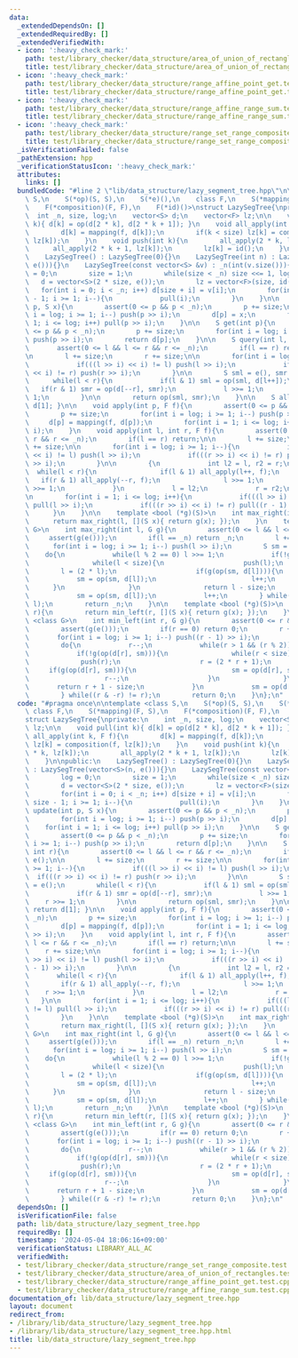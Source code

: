 ```yaml
---
data:
  _extendedDependsOn: []
  _extendedRequiredBy: []
  _extendedVerifiedWith:
  - icon: ':heavy_check_mark:'
    path: test/library_checker/data_structure/area_of_union_of_rectangles.test.cpp
    title: test/library_checker/data_structure/area_of_union_of_rectangles.test.cpp
  - icon: ':heavy_check_mark:'
    path: test/library_checker/data_structure/range_affine_point_get.test.cpp
    title: test/library_checker/data_structure/range_affine_point_get.test.cpp
  - icon: ':heavy_check_mark:'
    path: test/library_checker/data_structure/range_affine_range_sum.test.cpp
    title: test/library_checker/data_structure/range_affine_range_sum.test.cpp
  - icon: ':heavy_check_mark:'
    path: test/library_checker/data_structure/range_set_range_composite.test.cpp
    title: test/library_checker/data_structure/range_set_range_composite.test.cpp
  _isVerificationFailed: false
  _pathExtension: hpp
  _verificationStatusIcon: ':heavy_check_mark:'
  attributes:
    links: []
  bundledCode: "#line 2 \"lib/data_structure/lazy_segment_tree.hpp\"\n\ntemplate <class\
    \ S,\n    S(*op)(S, S),\n    S(*e)(),\n    class F,\n    S(*mapping)(F, S),\n\
    \    F(*composition)(F, F),\n    F(*id)()>\nstruct LazySegTree{\nprivate:\n  \
    \  int _n, size, log;\n    vector<S> d;\n    vector<F> lz;\n\n    void pull(int\
    \ k){ d[k] = op(d[2 * k], d[2 * k + 1]); }\n    void all_apply(int k, F f){\n\
    \        d[k] = mapping(f, d[k]);\n        if(k < size) lz[k] = composition(f,\
    \ lz[k]);\n    }\n    void push(int k){\n        all_apply(2 * k, lz[k]);\n  \
    \      all_apply(2 * k + 1, lz[k]);\n        lz[k] = id();\n    }\n\npublic:\n\
    \    LazySegTree() : LazySegTree(0){}\n    LazySegTree(int n) : LazySegTree(vector<S>(n,\
    \ e())){}\n    LazySegTree(const vector<S> &v) : _n(int(v.size())){\n        log\
    \ = 0;\n        size = 1;\n        while(size < _n) size <<= 1, log++;\n     \
    \   d = vector<S>(2 * size, e());\n        lz = vector<F>(size, id());\n     \
    \   for(int i = 0; i < _n; i++) d[size + i] = v[i];\n        for(int i = size\
    \ - 1; i >= 1; i--){\n            pull(i);\n        }\n    }\n\n    void update(int\
    \ p, S x){\n        assert(0 <= p && p < _n);\n        p += size;\n        for(int\
    \ i = log; i >= 1; i--) push(p >> i);\n        d[p] = x;\n        for(int i =\
    \ 1; i <= log; i++) pull(p >> i);\n    }\n\n    S get(int p){\n        assert(0\
    \ <= p && p < _n);\n        p += size;\n        for(int i = log; i >= 1; i--)\
    \ push(p >> i);\n        return d[p];\n    }\n\n    S query(int l, int r){\n \
    \       assert(0 <= l && l <= r && r <= _n);\n        if(l == r) return e();\n\
    \n        l += size;\n        r += size;\n\n        for(int i = log; i >= 1; i--){\n\
    \            if(((l >> i) << i) != l) push(l >> i);\n            if(((r >> i)\
    \ << i) != r) push(r >> i);\n        }\n\n        S sml = e(), smr = e();\n  \
    \      while(l < r){\n            if(l & 1) sml = op(sml, d[l++]);\n         \
    \   if(r & 1) smr = op(d[--r], smr);\n            l >>= 1;\n            r >>=\
    \ 1;\n        }\n\n        return op(sml, smr);\n    }\n\n    S all_query(){ return\
    \ d[1]; }\n\n    void apply(int p, F f){\n        assert(0 <= p && p < _n);\n\
    \        p += size;\n        for(int i = log; i >= 1; i--) push(p >> i);\n   \
    \     d[p] = mapping(f, d[p]);\n        for(int i = 1; i <= log; i++) pull(p >>\
    \ i);\n    }\n    void apply(int l, int r, F f){\n        assert(0 <= l && l <=\
    \ r && r <= _n);\n        if(l == r) return;\n\n        l += size;\n        r\
    \ += size;\n\n        for(int i = log; i >= 1; i--){\n            if(((l >> i)\
    \ << i) != l) push(l >> i);\n            if(((r >> i) << i) != r) push((r - 1)\
    \ >> i);\n        }\n\n        {\n            int l2 = l, r2 = r;\n          \
    \  while(l < r){\n                if(l & 1) all_apply(l++, f);\n             \
    \   if(r & 1) all_apply(--r, f);\n                l >>= 1;\n                r\
    \ >>= 1;\n            }\n            l = l2;\n            r = r2;\n        }\n\
    \n        for(int i = 1; i <= log; i++){\n            if(((l >> i) << i) != l)\
    \ pull(l >> i);\n            if(((r >> i) << i) != r) pull((r - 1) >> i);\n  \
    \      }\n    }\n\n    template <bool (*g)(S)>\n    int max_right(int l){\n  \
    \      return max_right(l, [](S x){ return g(x); });\n    }\n    template <class\
    \ G>\n    int max_right(int l, G g){\n        assert(0 <= l && l <= _n);\n   \
    \     assert(g(e()));\n        if(l == _n) return _n;\n        l += size;\n  \
    \      for(int i = log; i >= 1; i--) push(l >> i);\n        S sm = e();\n    \
    \    do{\n            while(l % 2 == 0) l >>= 1;\n            if(!g(op(sm, d[l]))){\n\
    \                while(l < size){\n                    push(l);\n            \
    \        l = (2 * l);\n                    if(g(op(sm, d[l]))){\n            \
    \            sm = op(sm, d[l]);\n                        l++;\n              \
    \      }\n                }\n                return l - size;\n            }\n\
    \            sm = op(sm, d[l]);\n            l++;\n        } while((l & -l) !=\
    \ l);\n        return _n;\n    }\n\n    template <bool (*g)(S)>\n    int min_left(int\
    \ r){\n        return min_left(r, [](S x){ return g(x); });\n    }\n    template\
    \ <class G>\n    int min_left(int r, G g){\n        assert(0 <= r && r <= _n);\n\
    \        assert(g(e()));\n        if(r == 0) return 0;\n        r += size;\n \
    \       for(int i = log; i >= 1; i--) push((r - 1) >> i);\n        S sm = e();\n\
    \        do{\n            r--;\n            while(r > 1 && (r % 2)) r >>= 1;\n\
    \            if(!g(op(d[r], sm))){\n                while(r < size){\n       \
    \             push(r);\n                    r = (2 * r + 1);\n               \
    \     if(g(op(d[r], sm))){\n                        sm = op(d[r], sm);\n     \
    \                   r--;\n                    }\n                }\n         \
    \       return r + 1 - size;\n            }\n            sm = op(d[r], sm);\n\
    \        } while((r & -r) != r);\n        return 0;\n    }\n};\n"
  code: "#pragma once\n\ntemplate <class S,\n    S(*op)(S, S),\n    S(*e)(),\n   \
    \ class F,\n    S(*mapping)(F, S),\n    F(*composition)(F, F),\n    F(*id)()>\n\
    struct LazySegTree{\nprivate:\n    int _n, size, log;\n    vector<S> d;\n    vector<F>\
    \ lz;\n\n    void pull(int k){ d[k] = op(d[2 * k], d[2 * k + 1]); }\n    void\
    \ all_apply(int k, F f){\n        d[k] = mapping(f, d[k]);\n        if(k < size)\
    \ lz[k] = composition(f, lz[k]);\n    }\n    void push(int k){\n        all_apply(2\
    \ * k, lz[k]);\n        all_apply(2 * k + 1, lz[k]);\n        lz[k] = id();\n\
    \    }\n\npublic:\n    LazySegTree() : LazySegTree(0){}\n    LazySegTree(int n)\
    \ : LazySegTree(vector<S>(n, e())){}\n    LazySegTree(const vector<S> &v) : _n(int(v.size())){\n\
    \        log = 0;\n        size = 1;\n        while(size < _n) size <<= 1, log++;\n\
    \        d = vector<S>(2 * size, e());\n        lz = vector<F>(size, id());\n\
    \        for(int i = 0; i < _n; i++) d[size + i] = v[i];\n        for(int i =\
    \ size - 1; i >= 1; i--){\n            pull(i);\n        }\n    }\n\n    void\
    \ update(int p, S x){\n        assert(0 <= p && p < _n);\n        p += size;\n\
    \        for(int i = log; i >= 1; i--) push(p >> i);\n        d[p] = x;\n    \
    \    for(int i = 1; i <= log; i++) pull(p >> i);\n    }\n\n    S get(int p){\n\
    \        assert(0 <= p && p < _n);\n        p += size;\n        for(int i = log;\
    \ i >= 1; i--) push(p >> i);\n        return d[p];\n    }\n\n    S query(int l,\
    \ int r){\n        assert(0 <= l && l <= r && r <= _n);\n        if(l == r) return\
    \ e();\n\n        l += size;\n        r += size;\n\n        for(int i = log; i\
    \ >= 1; i--){\n            if(((l >> i) << i) != l) push(l >> i);\n          \
    \  if(((r >> i) << i) != r) push(r >> i);\n        }\n\n        S sml = e(), smr\
    \ = e();\n        while(l < r){\n            if(l & 1) sml = op(sml, d[l++]);\n\
    \            if(r & 1) smr = op(d[--r], smr);\n            l >>= 1;\n        \
    \    r >>= 1;\n        }\n\n        return op(sml, smr);\n    }\n\n    S all_query(){\
    \ return d[1]; }\n\n    void apply(int p, F f){\n        assert(0 <= p && p <\
    \ _n);\n        p += size;\n        for(int i = log; i >= 1; i--) push(p >> i);\n\
    \        d[p] = mapping(f, d[p]);\n        for(int i = 1; i <= log; i++) pull(p\
    \ >> i);\n    }\n    void apply(int l, int r, F f){\n        assert(0 <= l &&\
    \ l <= r && r <= _n);\n        if(l == r) return;\n\n        l += size;\n    \
    \    r += size;\n\n        for(int i = log; i >= 1; i--){\n            if(((l\
    \ >> i) << i) != l) push(l >> i);\n            if(((r >> i) << i) != r) push((r\
    \ - 1) >> i);\n        }\n\n        {\n            int l2 = l, r2 = r;\n     \
    \       while(l < r){\n                if(l & 1) all_apply(l++, f);\n        \
    \        if(r & 1) all_apply(--r, f);\n                l >>= 1;\n            \
    \    r >>= 1;\n            }\n            l = l2;\n            r = r2;\n     \
    \   }\n\n        for(int i = 1; i <= log; i++){\n            if(((l >> i) << i)\
    \ != l) pull(l >> i);\n            if(((r >> i) << i) != r) pull((r - 1) >> i);\n\
    \        }\n    }\n\n    template <bool (*g)(S)>\n    int max_right(int l){\n\
    \        return max_right(l, [](S x){ return g(x); });\n    }\n    template <class\
    \ G>\n    int max_right(int l, G g){\n        assert(0 <= l && l <= _n);\n   \
    \     assert(g(e()));\n        if(l == _n) return _n;\n        l += size;\n  \
    \      for(int i = log; i >= 1; i--) push(l >> i);\n        S sm = e();\n    \
    \    do{\n            while(l % 2 == 0) l >>= 1;\n            if(!g(op(sm, d[l]))){\n\
    \                while(l < size){\n                    push(l);\n            \
    \        l = (2 * l);\n                    if(g(op(sm, d[l]))){\n            \
    \            sm = op(sm, d[l]);\n                        l++;\n              \
    \      }\n                }\n                return l - size;\n            }\n\
    \            sm = op(sm, d[l]);\n            l++;\n        } while((l & -l) !=\
    \ l);\n        return _n;\n    }\n\n    template <bool (*g)(S)>\n    int min_left(int\
    \ r){\n        return min_left(r, [](S x){ return g(x); });\n    }\n    template\
    \ <class G>\n    int min_left(int r, G g){\n        assert(0 <= r && r <= _n);\n\
    \        assert(g(e()));\n        if(r == 0) return 0;\n        r += size;\n \
    \       for(int i = log; i >= 1; i--) push((r - 1) >> i);\n        S sm = e();\n\
    \        do{\n            r--;\n            while(r > 1 && (r % 2)) r >>= 1;\n\
    \            if(!g(op(d[r], sm))){\n                while(r < size){\n       \
    \             push(r);\n                    r = (2 * r + 1);\n               \
    \     if(g(op(d[r], sm))){\n                        sm = op(d[r], sm);\n     \
    \                   r--;\n                    }\n                }\n         \
    \       return r + 1 - size;\n            }\n            sm = op(d[r], sm);\n\
    \        } while((r & -r) != r);\n        return 0;\n    }\n};\n"
  dependsOn: []
  isVerificationFile: false
  path: lib/data_structure/lazy_segment_tree.hpp
  requiredBy: []
  timestamp: '2024-05-04 18:06:16+09:00'
  verificationStatus: LIBRARY_ALL_AC
  verifiedWith:
  - test/library_checker/data_structure/range_set_range_composite.test.cpp
  - test/library_checker/data_structure/area_of_union_of_rectangles.test.cpp
  - test/library_checker/data_structure/range_affine_point_get.test.cpp
  - test/library_checker/data_structure/range_affine_range_sum.test.cpp
documentation_of: lib/data_structure/lazy_segment_tree.hpp
layout: document
redirect_from:
- /library/lib/data_structure/lazy_segment_tree.hpp
- /library/lib/data_structure/lazy_segment_tree.hpp.html
title: lib/data_structure/lazy_segment_tree.hpp
---
```

